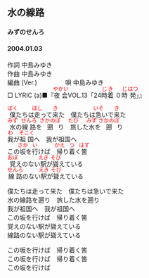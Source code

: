 <style type="text/css">
	ruby{
	    ruby-position: over;
	}
	ruby > rt{font-size: 12px;color:red;}
	p{font:16px;font-size: '楷体'}
</style>
## 水の線路
#### みずのせんろ
#### 2004.01.03


作詞     中島みゆき　　　　　   
作曲      中島みゆき  　　　   
編曲 (Ver.) 　　　　
唄     中島みゆき     
□ LYRIC (a)■『<ruby><rb>夜会</rb><rp>(</rp><rt>やかい</rt><rp>)</rp></ruby>VOL.13「24<ruby><rb>時</rb><rp>(</rp><rt>じ</rt><rp>)</rp></ruby><ruby><rb>着</rb><rp>(</rp><rt>き</rt><rp>)</rp></ruby> ０<ruby><rb>時</rb><rp>(</rp><rt>じ</rt><rp>)</rp></ruby><ruby><rb>発</rb><rp>(</rp><rt>はつ</rt><rp>)</rp></ruby>」』   
  
<ruby><rb>僕</rb><rp>(</rp><rt>ぼく</rt><rp>)</rp></ruby>たちは<ruby><rb>走</rb><rp>(</rp><rt>はし</rt><rp>)</rp></ruby>って<ruby><rb>来</rb><rp>(</rp><rt>き</rt><rp>)</rp></ruby>た　僕たちは<ruby><rb>急</rb><rp>(</rp><rt>いそ</rt><rp>)</rp></ruby>いで<ruby><rb>来</rb><rp>(</rp><rt>き</rt><rp>)</rp></ruby>た  
<ruby><rb>水</rb><rp>(</rp><rt>みず</rt><rp>)</rp></ruby>の<ruby><rb>線路</rb><rp>(</rp><rt>せんろ</rt><rp>)</rp></ruby>を<ruby><rb>遡</rb><rp>(</rp><rt>さかのぼ</rt><rp>)</rp></ruby>り　<ruby><rb>旅</rb><rp>(</rp><rt>たび</rt><rp>)</rp></ruby>した<ruby><rb>水</rb><rp>(</rp><rt>みず</rt><rp>)</rp></ruby>を<ruby><rb>遡</rb><rp>(</rp><rt>さかのぼ</rt><rp>)</rp></ruby>り  
<ruby><rb>我</rb><rp>(</rp><rt>わ</rt><rp>)</rp></ruby>が<ruby><rb>祖国</rb><rp>(</rp><rt>そこく</rt><rp>)</rp></ruby>へ　我が祖国へ  
この<ruby><rb>坂</rb><rp>(</rp><rt>さか</rt><rp>)</rp></ruby>を<ruby><rb>行</rb><rp>(</rp><rt>い</rt><rp>)</rp></ruby>けば　<ruby><rb>帰</rb><rp>(</rp><rt>かえ</rt><rp>)</rp></ruby>り<ruby><rb>着</rb><rp>(</rp><rt>つ</rt><rp>)</rp></ruby>く<ruby><rb>筈</rb><rp>(</rp><rt>はず</rt><rp>)</rp></ruby>  
<ruby><rb>覚</rb><rp>(</rp><rt>おぼ</rt><rp>)</rp></ruby>えのない<ruby><rb>駅</rb><rp>(</rp><rt>えき</rt><rp>)</rp></ruby>が<ruby><rb>聳</rb><rp>(</rp><rt>そび</rt><rp>)</rp></ruby>えている  
<ruby><rb>線路</rb><rp>(</rp><rt>せんろ</rt><rp>)</rp></ruby>のない<ruby><rb>駅</rb><rp>(</rp><rt>えき</rt><rp>)</rp></ruby>が<ruby><rb>聳</rb><rp>(</rp><rt>そび</rt><rp>)</rp></ruby>えている  
  
僕たちは走って来た　僕たちは急いで来た  
水の線路を遡り　旅した水を遡り  
我が祖国へ　我が祖国へ  
この坂を行けば　帰り着く筈  
覚えのない駅が聳えている  
線路のない駅が聳えている  
  
この坂を行けば　帰り着く筈  
この坂を行けば　帰り着く筈  
この坂を行けば  
